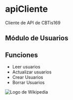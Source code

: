 # apiCliente
Cliente de API de CBTis169 

## Módulo de Usuarios 

Funciones
---------------
* Leer usuarios 
* Actualizar usuarios
* Crear Usuarios
* Borrar Usuarios

![Logo de Wikipedia](https://upload.wikimedia.org/wikipedia/en/8/80/Wikipedia-logo-v2.svg "Wikipedia logo")


